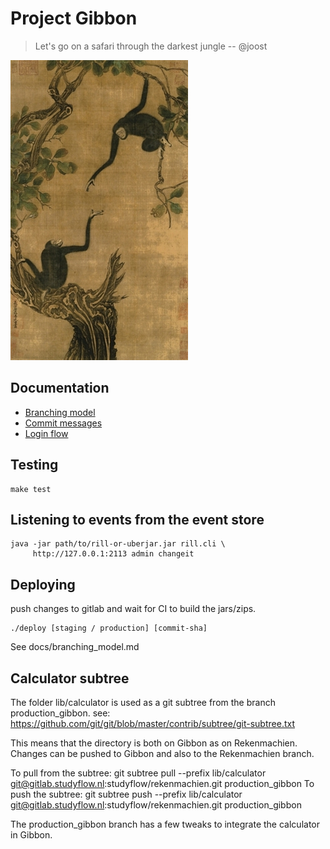 # Project Gibbon

> Let's go on a safari through the darkest jungle -- @joost

![](docs/Yi-Yuanji-Two-gibbons-in-an-oak-tree.jpg)


## Documentation

* [Branching model](docs/branching_model.md)
* [Commit messages](docs/commits.md)
* [Login flow](docs/login_flow.md)
## Testing

    make test

## Listening to events from the event store

    java -jar path/to/rill-or-uberjar.jar rill.cli \
         http://127.0.0.1:2113 admin changeit

## Deploying

push changes to gitlab and wait for CI to build the jars/zips.

    ./deploy [staging / production] [commit-sha]

See docs/branching_model.md


## Calculator subtree
The folder lib/calculator is used as a git subtree from the branch
production_gibbon.
see: https://github.com/git/git/blob/master/contrib/subtree/git-subtree.txt

This means that the directory is both on Gibbon as on Rekenmachien.
Changes can be pushed to Gibbon and also to the Rekenmachien branch.

To pull from the subtree:
    git subtree pull --prefix lib/calculator git@gitlab.studyflow.nl:studyflow/rekenmachien.git production_gibbon
To push the subtree:
    git subtree push --prefix lib/calculator git@gitlab.studyflow.nl:studyflow/rekenmachien.git production_gibbon

The production_gibbon branch has a few tweaks to integrate the
calculator in Gibbon.
